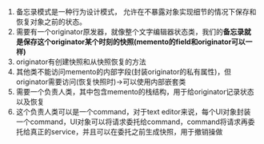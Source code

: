 1. 备忘录模式是一种行为设计模式， 允许在不暴露对象实现细节的情况下保存和恢复对象之前的状态。
2. 需要有一个originator原发器，就像整个文字编辑器状态类，我们的**备忘录就是保存这个originator某个时刻的快照(memento的field和originator可以一样)**
3. originator有创建快照和从快照恢复的方法
4. 其他类不能访问memento的内部字段(封装originator的私有属性)，但originator需要访问(恢复快照时)->可以使用内部嵌套类
5. 需要一个负责人类，其中包含memento的栈结构，用于给originator记录状态以及恢复
6. 这个负责人类可以是一个command，对于text editor来说，每个UI对象封装一个command，UI对象可以将请求委托给command，command将请求再委托给真正的service，并且可以在委托之前生成快照，用于撤销操做
